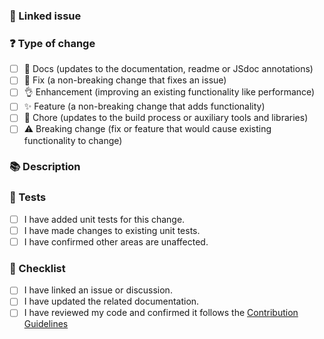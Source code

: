 <!---
☝️ PR title should follow conventional commits (https://conventionalcommits.org)
-->

### 🔗 Linked issue
<!-- Please ensure there is an open issue and mention its number as #123 -->
<!-- If this change closes/resolves an issue type Closes followed by its number -->

### ❓ Type of change
<!-- What types of changes does your code introduce? Put an `x` in all the boxes that apply. -->

- [ ] 📖 Docs (updates to the documentation, readme or JSdoc annotations)
- [ ] 🐞 Fix (a non-breaking change that fixes an issue)
- [ ] 👌 Enhancement (improving an existing functionality like performance)
- [ ] ✨ Feature (a non-breaking change that adds functionality)
- [ ] 🧹 Chore (updates to the build process or auxiliary tools and libraries)
- [ ] ⚠️ Breaking change (fix or feature that would cause existing functionality to change)

### 📚 Description
<!-- Describe your changes in detail -->
<!-- Why is this change required? What problem does it solve? -->
<!-- Try to be concise and explain exactly why you've done certain things so that reviewing is more straightforward -->

### 🧪 Tests
<!-- Mark all that are applicable -->
- [ ] I have added unit tests for this change.
- [ ] I have made changes to existing unit tests.
- [ ] I have confirmed other areas are unaffected.

<!-- List the changes you've done to any unit tests -->
<!-- E.g., 1. Added unit test for saving project. -->

### 📝 Checklist
<!-- Put an `x` in all the boxes that apply. -->
- [ ] I have linked an issue or discussion. <!-- A linked issue should be in brackets. E.g., fix: resolve crashing bug on start (#1234) -->
- [ ] I have updated the related documentation. <!-- Any change to an API must include Documentation changes. -->
- [ ] I have reviewed my code and confirmed it follows the [Contribution Guidelines](../CONTRIBUTING.md)
